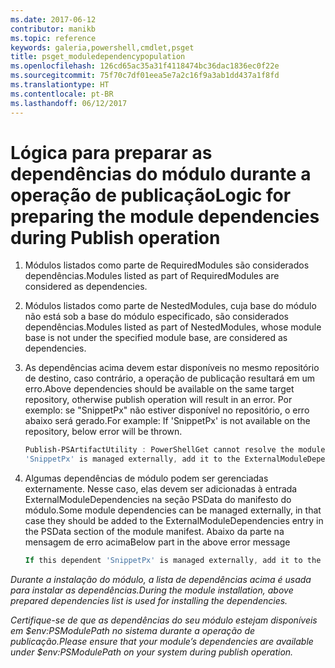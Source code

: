 ```yaml
---
ms.date: 2017-06-12
contributor: manikb
ms.topic: reference
keywords: galeria,powershell,cmdlet,psget
title: psget_moduledependencypopulation
ms.openlocfilehash: 126cd65ac35a31f4118474bc36dac1836ec0f22e
ms.sourcegitcommit: 75f70c7df01eea5e7a2c16f9a3ab1dd437a1f8fd
ms.translationtype: HT
ms.contentlocale: pt-BR
ms.lasthandoff: 06/12/2017
---
```

# <a name="logic-for-preparing-the-module-dependencies-during-publish-operation"></a><span data-ttu-id="46e48-103">Lógica para preparar as dependências do módulo durante a operação de publicação</span><span class="sxs-lookup"><span data-stu-id="46e48-103">Logic for preparing the module dependencies during Publish operation</span></span>
1.  <span data-ttu-id="46e48-104">Módulos listados como parte de RequiredModules são considerados dependências.</span><span class="sxs-lookup"><span data-stu-id="46e48-104">Modules listed as part of RequiredModules are considered as dependencies.</span></span>
2.  <span data-ttu-id="46e48-105">Módulos listados como parte de NestedModules, cuja base do módulo não está sob a base do módulo especificado, são considerados dependências.</span><span class="sxs-lookup"><span data-stu-id="46e48-105">Modules listed as part of NestedModules, whose module base is not under the specified module base, are considered as dependencies.</span></span>

3.  <span data-ttu-id="46e48-106">As dependências acima devem estar disponíveis no mesmo repositório de destino, caso contrário, a operação de publicação resultará em um erro.</span><span class="sxs-lookup"><span data-stu-id="46e48-106">Above dependencies should be available on the same target repository, otherwise publish operation will result in an error.</span></span>
    <span data-ttu-id="46e48-107">Por exemplo: se "SnippetPx" não estiver disponível no repositório, o erro abaixo será gerado.</span><span class="sxs-lookup"><span data-stu-id="46e48-107">For example: If 'SnippetPx' is not available on the repository, below error will be thrown.</span></span>
    ```powershell
    Publish-PSArtifactUtility : PowerShellGet cannot resolve the module dependency 'SnippetPx' of the module 'TypePx' on the repository 'LocalRepo'. Verify that the dependent module 'SnippetPx' is available in the repository 'LocalRepo'. If this dependent
    'SnippetPx' is managed externally, add it to the ExternalModuleDependencies entry in the PSData section of the module manifest.
    ```
4.  <span data-ttu-id="46e48-108">Algumas dependências de módulo podem ser gerenciadas externamente. Nesse caso, elas devem ser adicionadas à entrada ExternalModuleDependencies na seção PSData do manifesto do módulo.</span><span class="sxs-lookup"><span data-stu-id="46e48-108">Some module dependencies can be managed externally, in that case they should be added to the ExternalModuleDependencies entry in the PSData section of the module manifest.</span></span>
    <span data-ttu-id="46e48-109">Abaixo da parte na mensagem de erro acima</span><span class="sxs-lookup"><span data-stu-id="46e48-109">Below part in the above error message</span></span>
    ```powershell
    If this dependent 'SnippetPx' is managed externally, add it to the ExternalModuleDependencies entry in the PSData section of the module manifest.
    ```

<span data-ttu-id="46e48-110">*Durante a instalação do módulo, a lista de dependências acima é usada para instalar as dependências.*</span><span class="sxs-lookup"><span data-stu-id="46e48-110">*During the module installation, above prepared dependencies list is used for installing the dependencies.*</span></span>

<span data-ttu-id="46e48-111">*Certifique-se de que as dependências do seu módulo estejam disponíveis em $env:PSModulePath no sistema durante a operação de publicação.*</span><span class="sxs-lookup"><span data-stu-id="46e48-111">*Please ensure that your module’s dependencies are available under $env:PSModulePath on your system during publish operation.*</span></span>

